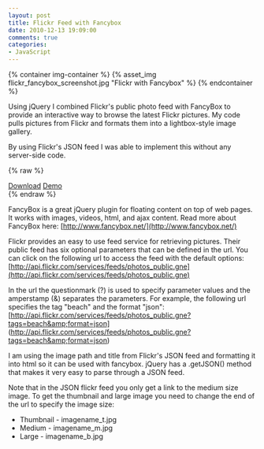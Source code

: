 ```yaml
---
layout: post
title: Flickr Feed with Fancybox
date: 2010-12-13 19:09:00
comments: true
categories:
- JavaScript
---
```


{% container img-container %}
  {% asset_img flickr_fancybox_screenshot.jpg "Flickr with Fancybox" %}
{% endcontainer %}

Using jQuery I combined Flickr's public photo feed with FancyBox to provide an interactive way to browse the latest Flickr pictures. My code pulls pictures from Flickr and formats them into a lightbox-style image gallery.

<!--more-->


By using Flickr's JSON feed I was able to implement this without any server-side code.


{% raw %}
<div class="button-container">
  <a href="http://gregjopa.me/code/javascript/flickr_fancybox/jquery_flickr_fancybox_mashup.zip" class="btn btn--primary">Download</a>
  <a href="http://gregjopa.me/code/javascript/flickr_fancybox/" class="btn btn--primary">Demo</a>
</div>
{% endraw %}


FancyBox is a great jQuery plugin for floating content on top of web pages. It works with images, videos, html, and ajax content. Read more about FancyBox here: [http://www.fancybox.net/](http://www.fancybox.net/)

Flickr provides an easy to use feed service for retrieving pictures. Their public feed has six optional parameters that can be defined in the url. You can click on the following url to access the feed with the default options: [http://api.flickr.com/services/feeds/photos_public.gne](http://api.flickr.com/services/feeds/photos_public.gne)

In the url the questionmark (?) is used to specify parameter values and the amperstamp (&amp;) separates the parameters. For example, the following url specifies the tag "beach" and the format "json": [http://api.flickr.com/services/feeds/photos_public.gne?tags=beach&amp;format=json]
(http://api.flickr.com/services/feeds/photos_public.gne?tags=beach&amp;format=json)

I am using the image path and title from Flickr's JSON feed and formatting it into html so it can be used with fancybox. jQuery has a .getJSON() method that makes it very easy to parse through a JSON feed.

Note that in the JSON flickr feed you only get a link to the medium size image. To get the thumbnail and large image you need to change the end of the url to specify the image size:

* Thumbnail - imagename_t.jpg
* Medium - imagename_m.jpg
* Large - imagename_b.jpg
